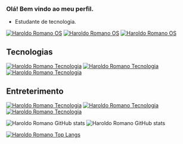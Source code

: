 ### Olá! Bem vindo ao meu perfil.

- Estudante de tecnologia.

[![Haroldo Romano OS](https://img.shields.io/badge/Ubuntu-E95420?style=for-the-badge&logo=ubuntu&logoColor=white)]()
[![Haroldo Romano OS](https://img.shields.io/badge/Debian-A81D33?style=for-the-badge&logo=debian&logoColor=white)]()
[![Haroldo Romano OS](https://img.shields.io/badge/Windows-0078D6?style=for-the-badge&logo=windows&logoColor=white)]()

## Tecnologias
[![Haroldo Romano Tecnologia](https://img.shields.io/badge/GNU%20Bash-4EAA25?style=for-the-badge&logo=GNU%20Bash&logoColor=white)]()
[![Haroldo Romano Tecnologia](https://img.shields.io/badge/windows%20terminal-4D4D4D?style=for-the-badge&logo=windows%20terminal&logoColor=white)]()
[![Haroldo Romano Tecnologia](https://img.shields.io/badge/Firefox_Browser-FF7139?style=for-the-badge&logo=Firefox-Browser&logoColor=white)]()

## Entreterimento
[![Haroldo Romano Tecnologia](https://img.shields.io/badge/Battle.net-000?style=for-the-badge&logo=battle.net&logoColor=148EFF)]()
[![Haroldo Romano Tecnologia](https://img.shields.io/badge/Steam-000000?style=for-the-badge&logo=steam&logoColor=white)]()
[![Haroldo Romano Tecnologia](https://img.shields.io/badge/YouTube_Music-FF0000?style=for-the-badge&logo=youtube-music&logoColor=white)]()

![Haroldo Romano GitHub stats](https://github-readme-stats.vercel.app/api?username=haroldoromano&show_icons=true&theme=tokyonight)
![Haroldo Romano GitHub stats](https://github-readme-stats.vercel.app/api?username=haroldoromano&show_icons=true&theme=transparent)

[![Haroldo Romano Top Langs](https://github-readme-stats.vercel.app/api/top-langs/?username=haroldoromano&hide_progress=false)](https://github.com/haroldoromano/github-readme-stats)
